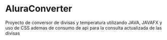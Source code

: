 # AluraConverter
Proyecto de conversor de divisas y temperatura utilizando JAVA, JAVAFX y uso de CSS ademas de consumo de api para la consulta actualizada de las divisas
